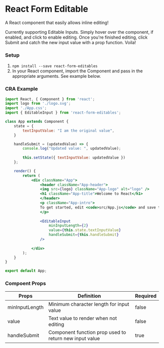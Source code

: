 # React Form Editable

A React component that easily allows inline editing! 

Currently supporting Editable Inputs. Simply hover over the component, if enabled, and click to enable editing. Once you're finished editing, click Submit and catch the new input value with a prop function. Voila!

### Setup
1. `npm install --save react-form-editables`
2. In your React component, import the Component and pass in the appropriate arguments. See example below.

### CRA Example
```jsx
import React, { Component } from 'react';
import logo from './logo.svg';
import './App.css';
import { EditableInput } from 'react-form-editables';

class App extends Component {
    state = {
        textInputValue: "I am the original value",
    }

    handleSubmit = (updatedValue) => {
        console.log("Updated value: ", updatedValue);
        
        this.setState({ textInputValue: updatedValue })
    };

    render() {
        return (
            <div className="App">
                <header className="App-header">
                <img src={logo} className="App-logo" alt="logo" />
                <h1 className="App-title">Welcome to React</h1>
                </header>
                <p className="App-intro">
                To get started, edit <code>src/App.js</code> and save to reload.
                </p>
                
                <EditableInput 
                    minInputLength={2}
                    value={this.state.textInputValue}
                    handleSubmit={this.handleSubmit}
                />
                
            </div>
        );
    }
}

export default App;
```

### Compoent Props
| Props          | Definition                                             | Required |
|----------------|--------------------------------------------------------|----------|
| minInputLength | Minimum character length for input value               | false    |
| value          | Text value to render when not editing                  | false    |
| handleSubmit   | Component function prop used to return new input value | true     |